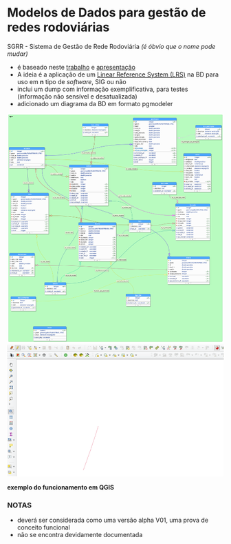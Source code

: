  
# Modelos de Dados para gestão de redes rodoviárias

SGRR - Sistema de Gestão de Rede Rodoviária *(é óbvio que o nome pode mudar)*

* é baseado neste [trabalho](http://osgeopt.pt/sasig2015/files/15_Pedro_Sim%C3%B5es_Hugo_Santos_SASIG2015.pdf) e [apresentação](http://osgeopt.pt/sasig2015/files/keynotes/hugo/sgrr.html#/step-7)
* A ideia é a aplicação de um [Linear Reference System (LRS)](https://en.wikipedia.org/wiki/Linear_referencing) na BD para uso em **n** tipo de *software*, SIG ou não
* inclui um dump com informação exemplificativa, para testes (informação não sensível e desatualizada)
* adicionado um diagrama da BD em formato pgmodeler
 
<img src="./db_diagram.png" width="900"> ![](./example_anim.gif)

**exemplo do funcionamento em QGIS**



### NOTAS

* deverá ser considerada como uma versão alpha V01, uma prova de conceito funcional
* não se encontra devidamente documentada

 
 
